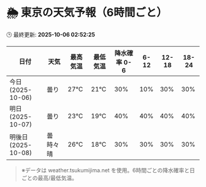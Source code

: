 # 🌦️ 東京の天気予報（6時間ごと）

🕒 最終更新: **2025-10-06 02:52:25**

| 日付 | 天気 | 最高気温 | 最低気温 | 降水確率 0-6 | 6-12 | 12-18 | 18-24 |
|------|------|----------|----------|------------|------|------|------|
| 今日 (2025-10-06) | 曇り | 27℃ | 21℃ | 30% | 10% | 30% | 30% |
| 明日 (2025-10-07) | 曇り | 23℃ | 19℃ | 40% | 40% | 40% | 40% |
| 明後日 (2025-10-08) | 曇時々晴 | 26℃ | 18℃ | 30% | 30% | 30% | 30% |

> ※データは weather.tsukumijima.net を使用。6時間ごとの降水確率と日ごとの最高/最低気温。